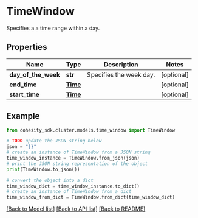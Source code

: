 # TimeWindow

Specifies a a time range within a day.

## Properties

Name | Type | Description | Notes
------------ | ------------- | ------------- | -------------
**day_of_the_week** | **str** | Specifies the week day. | [optional] 
**end_time** | [**Time**](Time.md) |  | [optional] 
**start_time** | [**Time**](Time.md) |  | [optional] 

## Example

```python
from cohesity_sdk.cluster.models.time_window import TimeWindow

# TODO update the JSON string below
json = "{}"
# create an instance of TimeWindow from a JSON string
time_window_instance = TimeWindow.from_json(json)
# print the JSON string representation of the object
print(TimeWindow.to_json())

# convert the object into a dict
time_window_dict = time_window_instance.to_dict()
# create an instance of TimeWindow from a dict
time_window_from_dict = TimeWindow.from_dict(time_window_dict)
```
[[Back to Model list]](../README.md#documentation-for-models) [[Back to API list]](../README.md#documentation-for-api-endpoints) [[Back to README]](../README.md)


